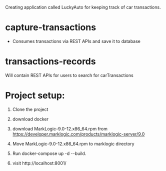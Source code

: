 Creating application called LuckyAuto for keeping track of car transactions. 

# capture-transactions 

* Consumes transactions via REST APIs and save it to database

# transactions-records 

Will contain REST APIs for users to search for carTransactions

# Project setup:

1. Clone the project

2. download docker

3. download MarkLogic-9.0-12.x86_64.rpm from https://developer.marklogic.com/products/marklogic-server/9.0

4. Move MarkLogic-9.0-12.x86_64.rpm to marklogic directory

5. Run docker-compose up -d --build.

6. visit http://localhost:8001/
